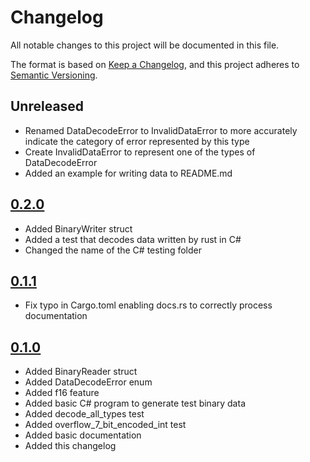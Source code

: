 # Changelog

All notable changes to this project will be documented in this file.

The format is based on [Keep a Changelog](https://keepachangelog.com/en/1.1.0/),
and this project adheres to [Semantic Versioning](https://semver.org/spec/v2.0.0.html).

## Unreleased 
- Renamed DataDecodeError to InvalidDataError to more accurately indicate the category of error represented by this type
- Create InvalidDataError to represent one of the types of DataDecodeError
- Added an example for writing data to README.md

## [0.2.0]
- Added BinaryWriter struct
- Added a test that decodes data written by rust in C#
- Changed the name of the C# testing folder

## [0.1.1]
- Fix typo in Cargo.toml enabling docs.rs to correctly process documentation

## [0.1.0]

- Added BinaryReader struct
- Added DataDecodeError enum
- Added f16 feature
- Added basic C# program to generate test binary data
- Added decode_all_types test
- Added overflow_7_bit_encoded_int test
- Added basic documentation
- Added this changelog

[0.2.0]: <https://github.com/nilrem3/csharp_binary_encoding/compare/v0.1.1...v0.2.0>
[0.1.1]: <https://github.com/nilrem3/csharp_binary_encoding/compare/v0.1.0...v0.1.1>
[0.1.0]: <https://github.com/nilrem3/csharp_binary_encoding/releases/tag/v0.1.0>
